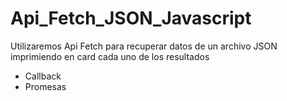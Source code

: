 # Api_Fetch_JSON_Javascript
Utilizaremos Api Fetch para recuperar datos de un archivo JSON imprimiendo en card cada uno de los resultados

  - Callback
  - Promesas
